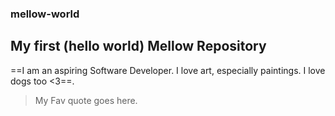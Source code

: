 ### mellow-world
**My first (hello world) Mellow Repository**
---
==I am an aspiring Software Developer. I love art, especially paintings. I love dogs too <3==.
>My Fav quote goes here.
